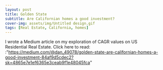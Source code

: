 ```yaml
---
layout: post
title: Golden State 
subtitle: Are Californian homes a good investment?
cover-img: assets/img/Untitled design.gif
tags: [Real Estate, California, homes]
---
```


I wrote a Medium article on my exploration of CAGR values on US Residential Real Estate. Click here to read: :"https://medium.com/@dan_49078/golden-state-are-californian-homes-a-good-investment-84af9d5cdec2?sk=4865e7e1ef6365e3ceab9f1e48045fca"
